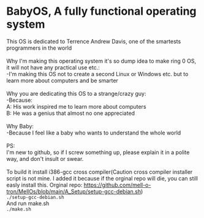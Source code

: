 # BabyOS, A fully functional operating system
This OS is dedicated to Terrence Andrew Davis, one of the smartests programmers in the world<br>
<br>
Why I'm making this operating system it's so dump idea to make ring 0 OS, it will not have any practical use etc.:<br>
-I'm making this OS not to create a second Linux or Windows etc. but to learn more about computers and be smarter<br>
<br>
Why you are dedicating this OS to a strange/crazy guy:<br>
-Because:<br>
A: His work inspired me to learn more about computers<br>
B: He was a genius that almost no one appreciated<br>
<br>
Why Baby:<br>
-Because I feel like a baby who wants to understand the whole world<br>
<br>
PS:<br>
I'm new to github, so if I screw something up, please explain it in a polite way, and don't insult or swear.<br>
<br>
To build it install i386-gcc cross compiler(Caution cross compiler installer script is not mine. I added it because if the orginal repo will die, you can still easly install this. Orginal repo: https://github.com/mell-o-tron/MellOs/blob/main/A_Setup/setup-gcc-debian.sh)<br>
<code>./setup-gcc-debian.sh</code><br>
And run make.sh<br>
<code>./make.sh</code><br>
